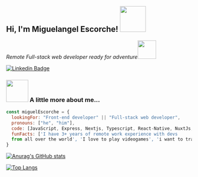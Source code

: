 <h2> Hi, I'm Miguelangel Escorche! <img src="https://media.giphy.com/media/Q7SKqn3G97xpmfSOvG/giphy.gif" width="70"></img></h2>

<p><em>Remote Full-stack web developer ready for adventure</em><img src="https://media.giphy.com/media/MaI6BylfjAkDkfk4OC/giphy.gif" width="50"></p>

[![Linkedin Badge](https://img.shields.io/badge/-Miguelangel%20Escorche-blue?style=flat-square&logo=Linkedin&logoColor=white&link=https://www.linkedin.com/in/miguelangel-escorche-delgado-9a2956163//)](https://www.linkedin.com/in/miguelangel-escorche-delgado-9a2956163//)

### <img src="https://media.giphy.com/media/XnU6MMg68UsU0/giphy.gif" width="60"> A little more about me...  

```javascript
const miguelEscorche = {
  lookingFor: "Front-end developer" || "Full-stack web developer",
  pronouns: ["he", "him"],
  code: [JavaScript, Express, Nextjs, Typescript, React-Native, NuxtJs, VueJs, Angular, Redux, HTML/CSS, Bootstrap, SCSS,  CSS],
  funFacts: ['I have 3+ years of remote work experience with devs 
  from all over the world', 'I love to play videogames', 'i want to travel more']
}
```

[![Anurag's GitHub stats](https://github-readme-stats.vercel.app/api?username=miguelesco&show_icons=true&theme=dark)](https://github.com/miguelesco/github-readme-stats)

[![Top Langs](https://github-readme-stats.vercel.app/api/top-langs/?username=miguelesco&layout=compact&theme=dark)](https://github.com/miguelesco/github-readme-stats)
